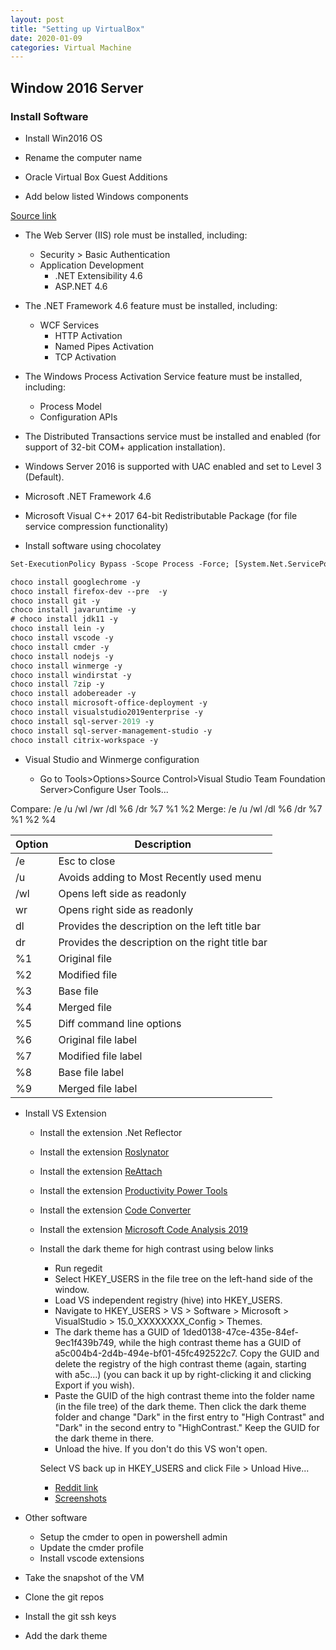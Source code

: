 ```yaml
---
layout: post
title: "Setting up VirtualBox"
date: 2020-01-09
categories: Virtual Machine
---
```


## Window 2016 Server

### Install Software

- Install Win2016 OS
- Rename the computer name
- Oracle Virtual Box Guest Additions

- Add below listed Windows components

[Source link](https://hexagonppm.fluidtopics.net/reader/sdCFN~hAeetAIBD8uL2j_A/oZwZa8Isxm34dLI5EqZF_A)

- The Web Server (IIS) role must be installed, including:

  - Security > Basic Authentication
  - Application Development
    - .NET Extensibility 4.6
    - ASP.NET 4.6

- The .NET Framework 4.6 feature must be installed, including:

  - WCF Services
    - HTTP Activation
    - Named Pipes Activation
    - TCP Activation

- The Windows Process Activation Service feature must be installed, including:

  - Process Model
  - Configuration APIs

- The Distributed Transactions service must be installed and enabled (for support of 32-bit COM+ application installation).
- Windows Server 2016 is supported with UAC enabled and set to Level 3 (Default).

- Microsoft .NET Framework 4.6
- Microsoft Visual C++ 2017 64-bit Redistributable Package (for file service compression functionality)

- Install software using chocolatey

```ps
Set-ExecutionPolicy Bypass -Scope Process -Force; [System.Net.ServicePointManager]::SecurityProtocol = [System.Net.ServicePointManager]::SecurityProtocol -bor 3072; iex ((New-Object System.Net.WebClient).DownloadString('https://chocolatey.org/install.ps1'))

choco install googlechrome -y
choco install firefox-dev --pre  -y
choco install git -y
choco install javaruntime -y
# choco install jdk11 -y
choco install lein -y
choco install vscode -y
choco install cmder -y
choco install nodejs -y
choco install winmerge -y
choco install windirstat -y
choco install 7zip -y
choco install adobereader -y
choco install microsoft-office-deployment -y
choco install visualstudio2019enterprise -y
choco install sql-server-2019 -y
choco install sql-server-management-studio -y
choco install citrix-workspace -y
```

- Visual Studio and Winmerge configuration

  - Go to Tools>Options>Source Control>Visual Studio Team Foundation Server>Configure User Tools...

Compare: /e /u /wl /wr /dl %6 /dr %7 %1 %2
Merge: /e /u /wl /dl %6 /dr %7 %1 %2 %4

| Option | Description                                     |
| ------ | ----------------------------------------------- |
| /e     | Esc to close                                    |
| /u     | Avoids adding to Most Recently used menu        |
| /wl    | Opens left side as readonly                     |
| wr     | Opens right side as readonly                    |
| dl     | Provides the description on the left title bar  |
| dr     | Provides the description on the right title bar |
| %1     | Original file                                   |
| %2     | Modified file                                   |
| %3     | Base file                                       |
| %4     | Merged file                                     |
| %5     | Diff command line options                       |
| %6     | Original file label                             |
| %7     | Modified file label                             |
| %8     | Base file label                                 |
| %9     | Merged file label                               |

- Install VS Extension

  - Install the extension .Net Reflector
  - Install the extension [Roslynator](https://github.com/JosefPihrt/Roslynator)
  - Install the extension [ReAttach](https://marketplace.visualstudio.com/items?itemName=ErlandR.ReAttach)
  - Install the extension [Productivity Power Tools](https://marketplace.visualstudio.com/items?itemName=VisualStudioPlatformTeam.ProductivityPowerPack2017)
  - Install the extension [Code Converter](https://marketplace.visualstudio.com/items?itemName=SharpDevelopTeam.CodeConverter)
  - Install the extension [Microsoft Code Analysis 2019](https://marketplace.visualstudio.com/items?itemName=VisualStudioPlatformTeam.MicrosoftCodeAnalysis2019)
  - Install the dark theme for high contrast using below links
    - Run regedit
    - Select HKEY_USERS in the file tree on the left-hand side of the window.
    - Load VS independent registry (hive) into HKEY_USERS.
    - Navigate to HKEY_USERS > VS > Software > Microsoft > VisualStudio > 15.0_XXXXXXXX_Config > Themes.
    - The dark theme has a GUID of 1ded0138-47ce-435e-84ef-9ec1f439b749, while the high contrast theme has a GUID of a5c004b4-2d4b-494e-bf01-45fc492522c7. Copy the GUID and delete the registry of the high contrast theme (again, starting with a5c...) (you can back it up by right-clicking it and clicking Export if you wish).
    - Paste the GUID of the high contrast theme into the folder name (in the file tree) of the dark theme. Then click the dark theme folder and change "Dark" in the first entry to "High Contrast" and "Dark" in the second entry to "HighContrast." Keep the GUID for the dark theme in there.
    - Unload the hive. If you don't do this VS won't open.

    Select VS back up in HKEY_USERS and click File > Unload Hive...
    - [Reddit link](https://www.reddit.com/r/VisualStudio/comments/7tbp6h/visual_studio_2017_high_contrast_theme_dark/)
    - [Screenshots](https://imgur.com/a/TRcrE)

- Other software

  - Setup the cmder to open in powershell admin
  - Update the cmder profile
  - Install vscode extensions

- Take the snapshot of the VM

- Clone the git repos
- Install the git ssh keys
- Add the dark theme
